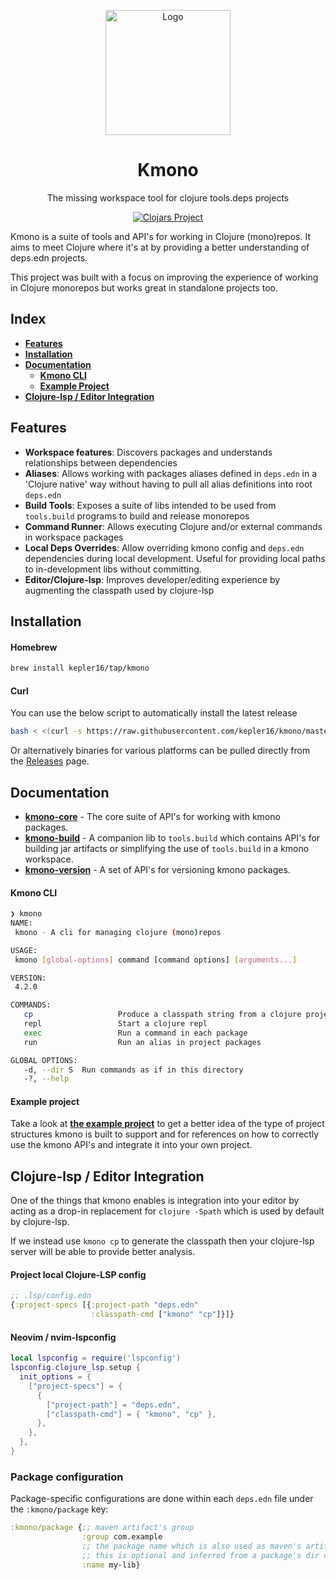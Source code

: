 <div align="center">
  <p>
    <img 
      src="https://github.com/user-attachments/assets/4f98b4d2-adcf-412f-bba5-1dbba43604a8"
      align="center"
      alt="Logo"
      height="200px"
    />
  </p>

  <h1>Kmono</h1>

  <p>
    The missing workspace tool for clojure tools.deps projects
  </p>

  [![Clojars Project](https://img.shields.io/clojars/v/com.kepler16/kmono-core.svg)](https://clojars.org/com.kepler16/kmono-core)
</div>

Kmono is a suite of tools and API's for working in Clojure (mono)repos. It aims to meet Clojure where it's at by
providing a better understanding of deps.edn projects.

This project was built with a focus on improving the experience of working in Clojure monorepos but works great in
standalone projects too.

## Index

+ **[Features](#features)**
+ **[Installation](#installation)**
+ **[Documentation](#Documentation)**
  + **[Kmono CLI](#kmono-cli)**
  + **[Example Project](#example-project)**
+ **[Clojure-lsp / Editor Integration](#clojure-lsp--editor-integration)**

## Features

- **Workspace features**: Discovers packages and understands relationships between dependencies
- **Aliases**: Allows working with packages aliases defined in `deps.edn` in a 'Clojure native' way without having to
pull all alias definitions into root `deps.edn`
- **Build Tools**: Exposes a suite of libs intended to be used from `tools.build` programs to build and release
monorepos
- **Command Runner**: Allows executing Clojure and/or external commands in workspace packages
- **Local Deps Overrides**: Allow overriding kmono config and `deps.edn` dependencies during local development. Useful
for providing local paths to in-development libs without committing.
- **Editor/Clojure-lsp**: Improves developer/editing experience by augmenting the classpath used by clojure-lsp

## Installation

#### Homebrew

```bash
brew install kepler16/tap/kmono
```

#### Curl

You can use the below script to automatically install the latest release

```bash
bash < <(curl -s https://raw.githubusercontent.com/kepler16/kmono/master/install.sh)
```

Or alternatively binaries for various platforms can be pulled directly from the
[Releases](https://github.com/kepler16/kmono/releases) page.

## Documentation

+ **[kmono-core](https://cljdoc.org/d/com.kepler16/kmono-core)** - The core suite of API's for working with kmono
packages.
+ **[kmono-build](https://cljdoc.org/d/com.kepler16/kmono-build)** - A companion lib to `tools.build` which contains
API's for building jar artifacts or simplifying the use of `tools.build` in a kmono workspace.
+ **[kmono-version](https://cljdoc.org/d/com.kepler16/kmono-version)** - A set of API's for versioning kmono packages.

#### Kmono CLI

```bash
❯ kmono
NAME:
 kmono - A cli for managing clojure (mono)repos

USAGE:
 kmono [global-options] command [command options] [arguments...]

VERSION:
 4.2.0

COMMANDS:
   cp                   Produce a classpath string from a clojure project
   repl                 Start a clojure repl
   exec                 Run a command in each package
   run                  Run an alias in project packages

GLOBAL OPTIONS:
   -d, --dir S  Run commands as if in this directory
   -?, --help
```

#### Example project

Take a look at **[the example project](./examples/workspace/)** to get a better idea of the type of project
structures kmono is built to support and for references on how to correctly use the kmono API's and integrate it into
your own project.

## Clojure-lsp / Editor Integration

One of the things that kmono enables is integration into your editor by acting as a drop-in replacement for `clojure
-Spath` which is used by default by clojure-lsp.

If we instead use `kmono cp` to generate the classpath then your clojure-lsp server will be able to provide better
analysis.

#### Project local Clojure-LSP config

```clojure
;; .lsp/config.edn
{:project-specs [{:project-path "deps.edn"
                  :classpath-cmd ["kmono" "cp"]}]}
```

#### Neovim / nvim-lspconfig

```lua
local lspconfig = require('lspconfig')
lspconfig.clojure_lsp.setup {
  init_options = {
    ["project-specs"] = {
      {
        ["project-path"] = "deps.edn",
        ["classpath-cmd"] = { "kmono", "cp" },
      },
    },
  },
}
```

### Package configuration

Package-specific configurations are done within each `deps.edn` file under the `:kmono/package` key:

```clj
:kmono/package {;; maven artifact's group
                :group com.example
                ;; the package name which is also used as maven's artifactId
                ;; this is optional and inferred from a package's dir name
                :name my-lib}
```
